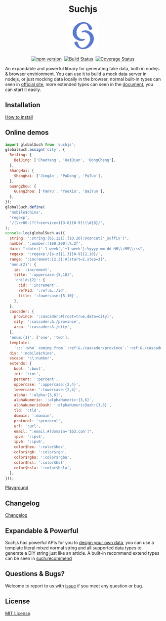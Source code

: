 <h1 align="center">Suchjs</h1>

<div align="center">
  
  ![Suchjs Logo](./source/image/logo.png)

</div>
<div align="center">

[![npm version](https://badge.fury.io/js/suchjs.svg)](https://badge.fury.io/js/suchjs)&nbsp;&nbsp;[![Build Status](https://travis-ci.com/suchjs/such.svg?branch=master)](https://travis-ci.com/suchjs/such)&nbsp;&nbsp;[![Coverage Status](https://coveralls.io/repos/github/suchjs/such/badge.svg)](https://coveralls.io/github/suchjs/such)

</div>

An expandable and powerful library for generating fake data, both in nodejs & browser envirionment. You can use it to build a mock data server in nodejs, or just mocking data locally in the browser, normal built-in types can seen in [official site](https://www.suchjs.com/?locale=en-US), more extended types can seen in the [document](https://suchjs.github.io/vp-suchjs/en/extTypes.html), you can start it easily.

## Installation

[How to install](https://suchjs.github.io/vp-suchjs/en/installation.html)

## Online demos

```javascript
import globalSuch from 'suchjs';
globalSuch.assign('city', {
  BeiJing: {
    BeiJing: ['ChaoYang', 'HaiDian', 'DongCheng'],
  },
  ShangHai: {
    ShangHai: ['JingAn', 'PuDong', 'PuTuo'],
  },
  GuangZhou: {
    GuangZhou: ['PanYu', 'YueXiu', 'BaiYun'],
  },
});
globalSuch.define(
  'mobile$china',
  'regexp',
  '/(\\+86-)?(?<service>1[3-8][0-9])\\d{8}/',
);
console.log(globalSuch.as({
  string: ":string:[65,121]:{10,20}:@concat('_suffix')",
  number: ':number:[100,200]:%.2f',
  date: ":date:['-1 week','+1 week']:%yyyy-mm-dd HH\\:MM\\:ss",
  regexp: ':regexp:/[a-z]{1,3}[0-9]{2,10}/',
  range: ':increment:{2,3}:#[start=2,step=3]',
  'menu{2}': {
    id: ':increment',
    title: ':uppercase:{5,10}',
    'childs{2}': {
      cid: ':increment',
      refPid: ':ref:&../id',
      title: ':lowercase:{5,10}',
    },
  },
  cascader: {
    province: ':cascader:#[root=true,data=city]',
    city: ':cascader:&./province',
    area: ':cascader:&./city',
  },
  'enum:{1}': ['one', 'two'],
  template:
    ':::`:who` coming from `:ref:&./cascader/province`-`:ref:&./cascader/city`-`:ref:&./cascader/area`',
  diy: ':mobile$china',
  escape: '\\:number',
  extends: {
    bool: ':bool',
    int: ':int',
    percent: ':percent',
    uppercase: ':uppercase:{2,4}',
    lowercase: ':lowercase:{2,4}',
    alpha: ':alpha:{3,6}',
    alphaNumeric: ':alphaNumeric:{3,6}',
    alphaNumericDash: ':alphaNumericDash:{3,6}',
    tld: ':tld',
    domain: ':domain',
    protocol: ':protocol',
    url: ':url',
    email: ":email:#[domain='163.com']",
    ipv4: ':ipv4',
    ipv6: ':ipv6',
    color$hex: ':color$hex',
    color$rgb: ':color$rgb',
    color$rgba: ':color$rgba',
    color$hsl: ':color$hsl',
    color$hsla: ':color$hsla',
  },
}));
```

[Playground](https://suchjs.github.io/vp-suchjs/en/playground.html)

## Changelog

[Changelog](./CHANGELOG.md)

## Expandable & Powerful

Suchjs has powerful APIs for you to [design your own data](https://suchjs.github.io/vp-suchjs/en/api.html#such-define), you can use a template literal mixed normal string and all supported data types to generate a DIY string just like an article. A built-in recommend extend types can be seen in [such:recommend](./src/extends/recommend.ts)

## Questions & Bugs?

Welcome to report to us with [issue](https://github.com/suchjs/such/issues) if you meet any question or bug.

## License

[MIT License](./LICENSE).
